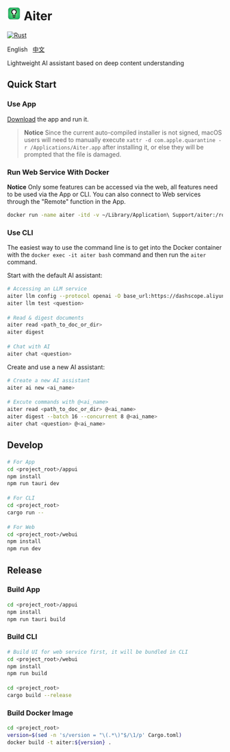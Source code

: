 # ![](logo.png) Aiter

[![Rust](https://github.com/vvlookman/aiter/actions/workflows/build.yml/badge.svg)](https://github.com/vvlookman/aiter/actions/workflows/build.yml)

English &nbsp; [中文](README.zh-CN.md)

Lightweight AI assistant based on deep content understanding

## Quick Start

### Use App

[Download](https://github.com/vvlookman/aiter/releases) the app and run it.

> **Notice** Since the current auto-compiled installer is not signed, macOS users will need to manually execute `xattr -d com.apple.quarantine -r /Applications/Aiter.app` after installing it, or else they will be prompted that the file is damaged.

### Run Web Service With Docker

**Notice** Only some features can be accessed via the web, all features need to be used via the App or CLI. You can also connect to Web services through the "Remote" function in the App.

```sh
docker run -name aiter -itd -v ~/Library/Application\ Support/aiter:/root/.local/share/aiter -p 6868:6868 vvlookman/aiter
```

### Use CLI

The easiest way to use the command line is to get into the Docker container with the `docker exec -it aiter bash` command and then run the `aiter` command.

Start with the default AI assistant:

```sh
# Accessing an LLM service
aiter llm config --protocol openai -O base_url:https://dashscope.aliyuncs.com/compatible-mode/v1 -O api_key:sk-xxx -O model:qwen-max-latest qwen
aiter llm test <question>

# Read & digest documents
aiter read <path_to_doc_or_dir>
aiter digest

# Chat with AI
aiter chat <question>
```

Create and use a new AI assistant:

```sh
# Create a new AI assistant
aiter ai new <ai_name>

# Excute commands with @<ai_name>
aiter read <path_to_doc_or_dir> @<ai_name>
aiter digest --batch 16 --concurrent 8 @<ai_name>
aiter chat <question> @<ai_name>
```

## Develop

```sh
# For App
cd <project_root>/appui
npm install
npm run tauri dev

# For CLI
cd <project_root>
cargo run --

# For Web
cd <project_root>/webui
npm install
npm run dev
```

## Release

### Build App

```sh
cd <project_root>/appui
npm install
npm run tauri build
```

### Build CLI

```sh
# Build UI for web service first, it will be bundled in CLI
cd <project_root>/webui
npm install
npm run build

cd <project_root>
cargo build --release
```

### Build Docker Image

```sh
cd <project_root>
version=$(sed -n 's/version = "\(.*\)"$/\1/p' Cargo.toml)
docker build -t aiter:${version} .
```
